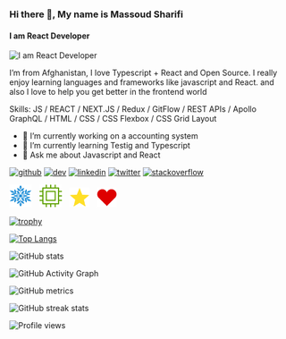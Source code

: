 ### Hi there 👋, My name is Massoud Sharifi
#### I am React Developer
![I am React Developer](https://pbs.twimg.com/profile_banners/1143064437995298816/1633443508/1080x360)

I’m from Afghanistan, I love Typescript + React and Open Source. I really enjoy learning languages and frameworks like javascript and React.
and also I love to help you get better in the frontend world 

Skills: JS / REACT / NEXT.JS / Redux / GitFlow / REST APIs / Apollo GraphQL / HTML / CSS / CSS Flexbox / CSS Grid Layout

- 🔭 I’m currently working on a accounting system 
- 🌱 I’m currently learning Testig and Typescript 
- 💬 Ask me about Javascript and React 


[<img src='https://cdn.jsdelivr.net/npm/simple-icons@3.0.1/icons/github.svg' alt='github' height='40'>](https://github.com/MassoudSharifi)  [<img src='https://cdn.jsdelivr.net/npm/simple-icons@3.0.1/icons/dev-dot-to.svg' alt='dev' height='40'>](https://dev.to/massoudsharifi)  [<img src='https://cdn.jsdelivr.net/npm/simple-icons@3.0.1/icons/linkedin.svg' alt='linkedin' height='40'>](https://www.linkedin.com/in/massoud-sharifi//)  [<img src='https://cdn.jsdelivr.net/npm/simple-icons@3.0.1/icons/twitter.svg' alt='twitter' height='40'>](https://twitter.com/MassoudFSharifi)  [<img src='https://cdn.jsdelivr.net/npm/simple-icons@3.0.1/icons/stackoverflow.svg' alt='stackoverflow' height='40'>](https://stackoverflow.com/users/11358464/masoud)  

<a href='https://archiveprogram.github.com/'><img src='https://raw.githubusercontent.com/acervenky/animated-github-badges/master/assets/acbadge.gif' width='40' height='40'></a> <a href='https://docs.github.com/en/developers'><img src='https://raw.githubusercontent.com/acervenky/animated-github-badges/master/assets/devbadge.gif' width='40' height='40'></a> <a href='https://stars.github.com/'><img src='https://raw.githubusercontent.com/acervenky/animated-github-badges/master/assets/starbadge.gif' width='35' height='35'></a> <a href='https://docs.github.com/en/github/supporting-the-open-source-community-with-github-sponsors'><img src='https://raw.githubusercontent.com/acervenky/animated-github-badges/master/assets/sponsorbadge.gif' width='35' height='35'></a> 

[![trophy](https://github-profile-trophy.vercel.app/?username=MassoudSharifi)](https://github.com/ryo-ma/github-profile-trophy)

[![Top Langs](https://github-readme-stats.vercel.app/api/top-langs/?username=MassoudSharifi)](https://github.com/anuraghazra/github-readme-stats)

![GitHub stats](https://github-readme-stats.vercel.app/api?username=MassoudSharifi&show_icons=true)  

![GitHub Activity Graph](https://activity-graph.herokuapp.com/graph?username=MassoudSharifi)  

![GitHub metrics](https://metrics.lecoq.io/massoudSharifi)  

![GitHub streak stats](https://github-readme-streak-stats.herokuapp.com/?user=MassoudSharifi)  

![Profile views](https://gpvc.arturio.dev/MassoudSharifi)  
